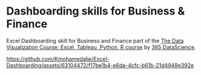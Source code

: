 # Dashboarding skills for Business & Finance
Excel Dashboarding skill for Business and Finance part of the [The Data Visualization Course: Excel, Tableau, Python, R course](https://www.udemy.com/course/the-complete-data-visualization-course/learn/lecture/21858472#overview) by [365 DataScience](https://365datascience.com/).



https://github.com/Kmohamedalie/Excel-Dashboarding/assets/63104472/f17be1b4-e6da-4cfc-b61b-21d4948e392e

